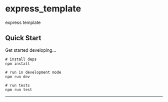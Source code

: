 # express_template

express template

## Quick Start

Get started developing...

```shell
# install deps
npm install

# run in development mode
npm run dev

# run tests
npm run test
```

---
